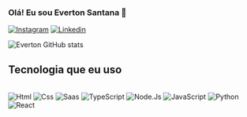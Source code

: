 ### Olá! Eu sou Everton Santana 👋

[![Instagram](https://img.shields.io/badge/Instagram-E4405F?style=for-the-badge&logo=instagram&logoColor=white)](https://www.instagram.com/everton_santana1?igsh=bTRkZ3ZzOTg1eDJh&utm_source=qr)
[![Linkedin](https://img.shields.io/badge/LinkedIn-0077B5?style=for-the-badge&logo=linkedin&logoColor=white)](https://www.linkedin.com/in/everton-santana-3755402a1/)


![Everton GitHub stats](https://github-readme-stats.vercel.app/api?username=EvertonSantana01&show_icons=true&theme=radical)

## Tecnologia que eu uso 

<div style="display: inline_block"><br/> 
   <img aling="center" alt="Html" src="https://img.shields.io/badge/HTML5-E34F26?style=for-the-badge&logo=html5&logoColor=white"/> 
    <img aling="center" alt="Css" src="https://img.shields.io/badge/CSS-239120?&style=for-the-badge&logo=css3&logoColor=white"/>
    <img aling="center" alt="Saas" src="https://img.shields.io/badge/Sass-CC6699?style=for-the-badge&logo=sass&logoColor=white"/>
    <img aling="center" alt="TypeScript" src="https://img.shields.io/badge/TypeScript-007ACC?style=for-the-badge&logo=typescript&logoColor=white"/>
    <img aling="center" alt="Node.Js" src="https://img.shields.io/badge/Node.js-43853D?style=for-the-badge&logo=node.js&logoColor=white"/>
    <img aling="center" alt="JavaScript" src="https://img.shields.io/badge/JavaScript-323330?style=for-the-badge&logo=javascript&logoColor=F7DF1E"/>
    <img aling="center" alt="Python" src="	https://img.shields.io/badge/Python-14354C?style=for-the-badge&logo=python&logoColor=white"/>
    <img aling="center" alt="React" src="https://img.shields.io/badge/React-20232A?style=for-the-badge&logo=react&logoColor=61DAFB"/>

</div>
